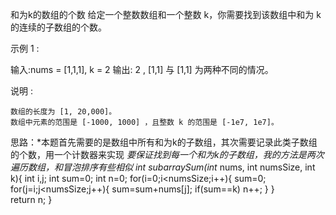 和为k的数组的个数
给定一个整数数组和一个整数 k，你需要找到该数组中和为 k 的连续的子数组的个数。

示例 1 :

输入:nums = [1,1,1], k = 2
输出: 2 , [1,1] 与 [1,1] 为两种不同的情况。

说明 :

    数组的长度为 [1, 20,000]。
    数组中元素的范围是 [-1000, 1000] ，且整数 k 的范围是 [-1e7, 1e7]。
思路：*本题首先需要的是数组中所有和为k的子数组，其次需要记录此类子数组的个数，用一个计数器来实现
     *要保证找到每一个和为k的子数组，我的方法是两次遍历数组，和冒泡排序有些相似
int subarraySum(int* nums, int numsSize, int k){
    int i,j;
    int sum=0;
    int n=0;
    for(i=0;i<numsSize;i++){
        sum=0;
        for(j=i;j<numsSize;j++){
            sum=sum+nums[j];
            if(sum==k) 
              n++;
        }
    }    
    return n;
}
